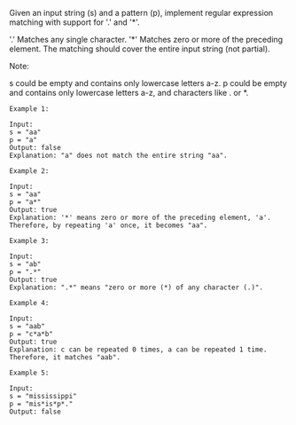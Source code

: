 Given an input string (s) and a pattern (p), implement regular expression matching with support for '.' and '*'.

'.' Matches any single character.
'*' Matches zero or more of the preceding element.
The matching should cover the entire input string (not partial).

Note:

s could be empty and contains only lowercase letters a-z.
p could be empty and contains only lowercase letters a-z, and characters like . or *.
````
Example 1:

Input:
s = "aa"
p = "a"
Output: false
Explanation: "a" does not match the entire string "aa".
````
````
Example 2:

Input:
s = "aa"
p = "a*"
Output: true
Explanation: '*' means zero or more of the preceding element, 'a'. Therefore, by repeating 'a' once, it becomes "aa".
````
````
Example 3:

Input:
s = "ab"
p = ".*"
Output: true
Explanation: ".*" means "zero or more (*) of any character (.)".
````
````
Example 4:

Input:
s = "aab"
p = "c*a*b"
Output: true
Explanation: c can be repeated 0 times, a can be repeated 1 time. Therefore, it matches "aab".
````
````
Example 5:

Input:
s = "mississippi"
p = "mis*is*p*."
Output: false
````
